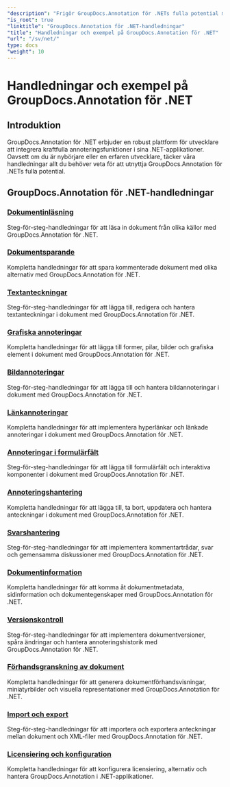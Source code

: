 ```yaml
---
"description": "Frigör GroupDocs.Annotation för .NETs fulla potential med våra handledningar. Integrera sömlöst, förbättra samarbete och effektivisera arbetsflöden."
"is_root": true
"linktitle": "GroupDocs.Annotation för .NET-handledningar"
"title": "Handledningar och exempel på GroupDocs.Annotation för .NET"
"url": "/sv/net/"
type: docs
"weight": 10
---
```


# Handledningar och exempel på GroupDocs.Annotation för .NET

## Introduktion

GroupDocs.Annotation för .NET erbjuder en robust plattform för utvecklare att integrera kraftfulla annoteringsfunktioner i sina .NET-applikationer. Oavsett om du är nybörjare eller en erfaren utvecklare, täcker våra handledningar allt du behöver veta för att utnyttja GroupDocs.Annotation för .NETs fulla potential.

## GroupDocs.Annotation för .NET-handledningar
### [Dokumentinläsning](./document-loading)
Steg-för-steg-handledningar för att läsa in dokument från olika källor med GroupDocs.Annotation för .NET.

### [Dokumentsparande](./document-saving)
Kompletta handledningar för att spara kommenterade dokument med olika alternativ med GroupDocs.Annotation för .NET.

### [Textanteckningar](./text-annotations)
Steg-för-steg-handledningar för att lägga till, redigera och hantera textanteckningar i dokument med GroupDocs.Annotation för .NET.

### [Grafiska annoteringar](./graphical-annotations)
Kompletta handledningar för att lägga till former, pilar, bilder och grafiska element i dokument med GroupDocs.Annotation för .NET.

### [Bildannoteringar](./image-annotations)
Steg-för-steg-handledningar för att lägga till och hantera bildannoteringar i dokument med GroupDocs.Annotation för .NET.

### [Länkannoteringar](./link-annotations)
Kompletta handledningar för att implementera hyperlänkar och länkade annoteringar i dokument med GroupDocs.Annotation för .NET.

### [Annoteringar i formulärfält](./form-field-annotations)
Steg-för-steg-handledningar för att lägga till formulärfält och interaktiva komponenter i dokument med GroupDocs.Annotation för .NET.

### [Annoteringshantering](./annotation-management)
Kompletta handledningar för att lägga till, ta bort, uppdatera och hantera anteckningar i dokument med GroupDocs.Annotation för .NET.

### [Svarshantering](./reply-management)
Steg-för-steg-handledningar för att implementera kommentartrådar, svar och gemensamma diskussioner med GroupDocs.Annotation för .NET.

### [Dokumentinformation](./document-information)
Kompletta handledningar för att komma åt dokumentmetadata, sidinformation och dokumentegenskaper med GroupDocs.Annotation för .NET.

### [Versionskontroll](./version-control)
Steg-för-steg-handledningar för att implementera dokumentversioner, spåra ändringar och hantera annoteringshistorik med GroupDocs.Annotation för .NET.

### [Förhandsgranskning av dokument](./document-preview)
Kompletta handledningar för att generera dokumentförhandsvisningar, miniatyrbilder och visuella representationer med GroupDocs.Annotation för .NET.

### [Import och export](./import-and-export)
Steg-för-steg-handledningar för att importera och exportera anteckningar mellan dokument och XML-filer med GroupDocs.Annotation för .NET.

### [Licensiering och konfiguration](./licensing-and-configuration)
Kompletta handledningar för att konfigurera licensiering, alternativ och hantera GroupDocs.Annotation i .NET-applikationer.